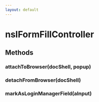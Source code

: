 ```yaml
---
layout: default
---
```


# nsIFormFillController #

## Methods ##

### attachToBrowser(docShell, popup) ###

### detachFromBrowser(docShell) ###

### markAsLoginManagerField(aInput) ###
